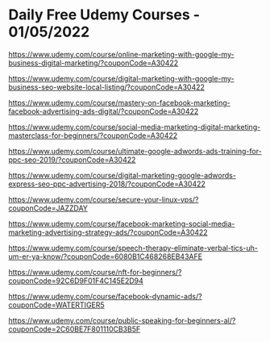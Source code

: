 # Daily Free Udemy Courses - 01/05/2022

https://www.udemy.com/course/online-marketing-with-google-my-business-digital-marketing/?couponCode=A30422
https://www.udemy.com/course/digital-marketing-with-google-my-business-seo-website-local-listing/?couponCode=A30422
https://www.udemy.com/course/mastery-on-facebook-marketing-facebook-advertising-ads-digital/?couponCode=A30422
https://www.udemy.com/course/social-media-marketing-digital-marketing-masterclass-for-beginners/?couponCode=A30422
https://www.udemy.com/course/ultimate-google-adwords-ads-training-for-ppc-seo-2019/?couponCode=A30422
https://www.udemy.com/course/digital-marketing-google-adwords-express-seo-ppc-advertising-2018/?couponCode=A30422
https://www.udemy.com/course/secure-your-linux-vps/?couponCode=JAZZDAY
https://www.udemy.com/course/facebook-marketing-social-media-marketing-advertising-strategy-ads/?couponCode=A30422
https://www.udemy.com/course/speech-therapy-eliminate-verbal-tics-uh-um-er-ya-know/?couponCode=6080B1C468268EB43AFE
https://www.udemy.com/course/nft-for-beginners/?couponCode=92C6D9F01F4C145E2D94
https://www.udemy.com/course/facebook-dynamic-ads/?couponCode=WATERTIGER5
https://www.udemy.com/course/public-speaking-for-beginners-al/?couponCode=2C60BE7F801110CB3B5F
